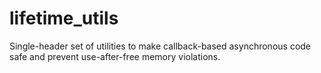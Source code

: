 # lifetime_utils
Single-header set of utilities to make callback-based asynchronous code safe and prevent use-after-free memory violations.
